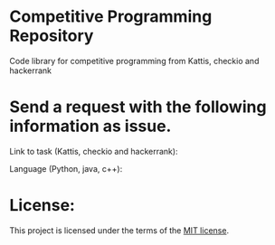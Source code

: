 # Competitive Programming Repository
Code library for competitive programming from Kattis, checkio and hackerrank


# Send a request with the following information as issue.
Link to task (Kattis, checkio and hackerrank):

Language (Python, java, c++):


# License:

This project is licensed under the terms of the [MIT license](Competitive-Programming/LICENSE).
